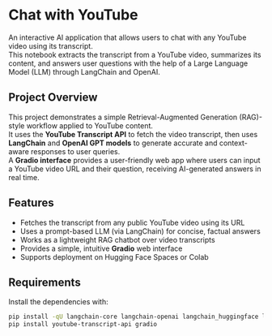 # Chat with YouTube

An interactive AI application that allows users to chat with any YouTube video using its transcript.  
This notebook extracts the transcript from a YouTube video, summarizes its content, and answers user questions with the help of a Large Language Model (LLM) through LangChain and OpenAI.

## Project Overview

This project demonstrates a simple Retrieval-Augmented Generation (RAG)-style workflow applied to YouTube content.  
It uses the **YouTube Transcript API** to fetch the video transcript, then uses **LangChain** and **OpenAI GPT models** to generate accurate and context-aware responses to user queries.  
A **Gradio interface** provides a user-friendly web app where users can input a YouTube video URL and their question, receiving AI-generated answers in real time.

## Features

- Fetches the transcript from any public YouTube video using its URL  
- Uses a prompt-based LLM (via LangChain) for concise, factual answers  
- Works as a lightweight RAG chatbot over video transcripts  
- Provides a simple, intuitive **Gradio** web interface  
- Supports deployment on Hugging Face Spaces or Colab  

## Requirements

Install the dependencies with:

```bash
pip install -qU langchain-core langchain-openai langchain_huggingface langchain-community langsmith
pip install youtube-transcript-api gradio
